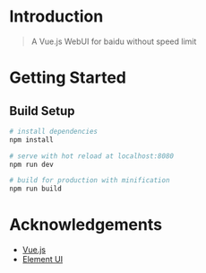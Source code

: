 # Introduction

> A Vue.js WebUI for baidu without speed limit

# Getting Started

## Build Setup

``` bash
# install dependencies
npm install

# serve with hot reload at localhost:8080
npm run dev

# build for production with minification
npm run build
```
# Acknowledgements

* [Vue.js](https://github.com/vuejs/vue)
* [Element UI](https://github.com/ElemeFE/element)
